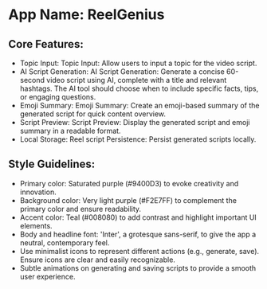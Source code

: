 # **App Name**: ReelGenius

## Core Features:

- Topic Input: Topic Input: Allow users to input a topic for the video script.
- AI Script Generation: AI Script Generation: Generate a concise 60-second video script using AI, complete with a title and relevant hashtags. The AI tool should choose when to include specific facts, tips, or engaging questions.
- Emoji Summary: Emoji Summary: Create an emoji-based summary of the generated script for quick content overview.
- Script Preview: Script Preview: Display the generated script and emoji summary in a readable format.
- Local Storage: Reel script Persistence: Persist generated scripts locally.

## Style Guidelines:

- Primary color: Saturated purple (#9400D3) to evoke creativity and innovation.
- Background color: Very light purple (#F2E7FF) to complement the primary color and ensure readability.
- Accent color: Teal (#008080) to add contrast and highlight important UI elements.
- Body and headline font: 'Inter', a grotesque sans-serif, to give the app a neutral, contemporary feel.
- Use minimalist icons to represent different actions (e.g., generate, save). Ensure icons are clear and easily recognizable.
- Subtle animations on generating and saving scripts to provide a smooth user experience.